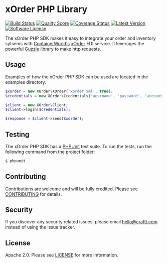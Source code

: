 # xOrder PHP Library

[![Build Status](https://img.shields.io/travis/craftt/xorder-php-sdk.svg?style=flat-square)](https://travis-ci.org/craftt/xorder-php-sdk)
[![Quality Score](https://img.shields.io/scrutinizer/g/craftt/xorder-php-sdk.svg?style=flat-square)](https://scrutinizer-ci.com/g/craftt/xorder-php-sdk)
[![Coverage Status](https://img.shields.io/scrutinizer/coverage/g/craftt/xorder-php-sdk.svg?style=flat-square)](https://scrutinizer-ci.com/g/craftt/xorder-php-sdk/code-structure)
[![Latest Version](https://img.shields.io/github/release/craftt/xorder-php-sdk.svg?style=flat-square)](https://github.com/craftt/xorder-php-sdk/releases)
[![Software License](https://img.shields.io/badge/license-APACHE2-blue.svg?style=flat-square)](LICENSE.md)

The xOrder PHP SDK makes it easy to integrate your order and inventory sytsems with [ContainerWorld's](http://containerworld.com) [xOrder](http://xorder.ca) EDI service.  It leverages the powerful [Guzzle](https://github.com/guzzle/guzzle) library to make http requests.

## Usage

Examples of how the xOrder PHP SDK can be used are located in the examples directory.

```php
$xorder = new XOrder\XOrder('xorder.xml', true);
$credentials = new XOrder\Credentials('uesrname', 'password', 'account');

$client = new XOrder\Client;
$client->login($credentials);

$response = $client->send($xorder);
```

## Testing

The xOrder PHP SDK has a [PHPUnit](https://phpunit.de/) test suite. To run the tests, run the following command from the project folder:

```bash
$ phpunit
```
## Contributing

Contributions are welcome and will be fully credited. Please see [CONTRIBUTING](https://github.com/craftt/xorder-php-sdk/blob/master/CONTRIBUTING.md) for details.

## Security

If you discover any security related issues, please email hello@craftt.com instead of using the issue tracker.

## License

Apache 2.0.  Please see [LICENSE](https://github.com/craftt/xorder-php-sdk/blob/master/LICENSE.md) for more information.

